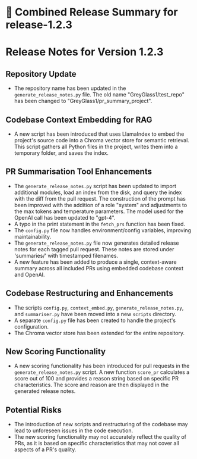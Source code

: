 # 🚀 Combined Release Summary for release-1.2.3

# Release Notes for Version 1.2.3

## Repository Update
- The repository name has been updated in the `generate_release_notes.py` file. The old name "GreyGlass1/test_repo" has been changed to "GreyGlass1/pr_summary_project".

## Codebase Context Embedding for RAG
- A new script has been introduced that uses LlamaIndex to embed the project's source code into a Chroma vector store for semantic retrieval. This script gathers all Python files in the project, writes them into a temporary folder, and saves the index.

## PR Summarisation Tool Enhancements
- The `generate_release_notes.py` script has been updated to import additional modules, load an index from the disk, and query the index with the diff from the pull request. The construction of the prompt has been improved with the addition of a role "system" and adjustments to the max tokens and temperature parameters. The model used for the OpenAI call has been updated to "gpt-4".
- A typo in the print statement in the `fetch_prs` function has been fixed.
- The `config.py` file now handles environment/config variables, improving maintainability.
- The `generate_release_notes.py` file now generates detailed release notes for each tagged pull request. These notes are stored under 'summaries/' with timestamped filenames.
- A new feature has been added to produce a single, context-aware summary across all included PRs using embedded codebase context and OpenAI.

## Codebase Restructuring and Enhancements
- The scripts `config.py`, `context_embed.py`, `generate_release_notes.py`, and `summariser.py` have been moved into a new `scripts` directory.
- A separate `config.py` file has been created to handle the project's configuration.
- The Chroma vector store has been extended for the entire repository.

## New Scoring Functionality
- A new scoring functionality has been introduced for pull requests in the `generate_release_notes.py` script. A new function `score_pr` calculates a score out of 100 and provides a reason string based on specific PR characteristics. The score and reason are then displayed in the generated release notes.

## Potential Risks
- The introduction of new scripts and restructuring of the codebase may lead to unforeseen issues in the code execution.
- The new scoring functionality may not accurately reflect the quality of PRs, as it is based on specific characteristics that may not cover all aspects of a PR's quality.